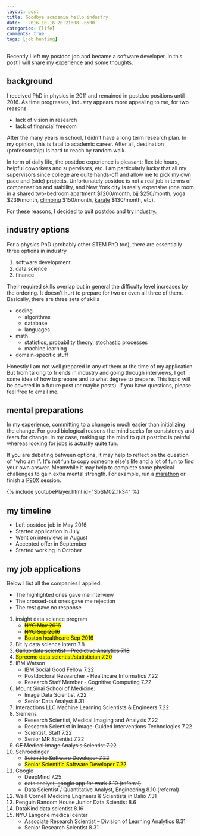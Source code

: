 ```yaml
---
layout: post
title: Goodbye academia hello industry
date:   2016-10-16 20:21:08 -0500
categories: [life]
comments: true
tags: [job hunting]
---
```


Recently I left my postdoc job and became a software developer.
In this post I will share my experience and some thoughts.

## background

I received PhD in physics in 2011 and remained in postdoc positions until 2016.
As time progresses, industry appears more appealing to me, for two reasons

* lack of vision in research
* lack of financial freedom

After the many years in school, I didn't have a long term research plan.
In my opinion, this is fatal to academic career.
After all, destination (professorship) is hard to reach by random walk.

In term of daily life, the postdoc experience is pleasant: flexible hours,
helpful coworkers and supervisors, etc. I am particularly lucky that
all my supervisors since college are quite hands-off and allow me to pick my
own pace and (side) projects.
Unfortunately postdoc is not a real job in terms of compensation and stability,
and New York city is really expensive (one room in a shared two-bedroom apartment
$1200/month, [bjj][bjj] $250/month, [yoga][yoga] $239/month,
[climbing][climb] $150/month, [karate][karate] $130/month, etc).

For these reasons, I decided to quit postdoc and try industry.

## industry options

For a physics PhD (probably other STEM PhD too),
there are essentially three options in industry

1. software development
1. data science
1. finance

Their required skills overlap but in general the difficulty level increases by
the ordering. It doesn't hurt to prepare for two or even all three of them.
Basically, there are three sets of skills

* coding
    * algorithms
    * database
    * languages
* math
    * statistics, probability theory, stochastic processes
    * machine learning
* domain-specific stuff

Honestly I am not well prepared in any of them at the time of my application.
But from talking to friends in industry and going through interviews,
I got some idea of how to prepare and to what degree to prepare.
This topic will be covered in a future post (or maybe posts).
If you have questions, please feel free to email me.

## mental preparations

In my experience, committing to a change is much easier than initializing the change.
For good biological reasons the mind seeks for consistency and fears for change.
In my case, making up the mind to quit postdoc is painful whereas looking
for jobs is actually quite fun.

If you are debating between options, it may help to reflect on the question of
"who am I". It's not fun to copy someone else's life and a lot of fun
to find your own answer.
Meanwhile it may help to complete some physical challenges to gain extra mental
strength. For example, run a [marathon](https://en.wikipedia.org/wiki/Marathon)
or finish a [P90X](https://en.wikipedia.org/wiki/P90X) session.

{% include youtubePlayer.html id="SbSM02_1k34" %}

## my timeline

* Left postdoc job in May 2016
* Started application in July
* Went on interviews in August
* Accepted offer in September
* Started working in October

## my job applications

Below I list all the companies I applied.

* The highlighted ones gave me interview
* The crossed-out ones gave me rejection
* The rest gave no response

1. insight data science program
    * ~~<mark>NYC May 2016</mark>~~
    * ~~<mark>NYC Sep 2016</mark>~~
    * ~~<mark>Boston healthcare Sep 2016</mark>~~
2. Bit.ly data science intern  7.8
5. ~~Gallup data scientist - Predictive Analytics 7.18~~
6. ~~<mark>Spreemo data scientist/statistician 7.20</mark>~~
7. IBM Watson
    * IBM Social Good Fellow 7.22
    * Postdoctoral Researcher - Healthcare Informatics 7.22
    * Research Staff Member - Cognitive Computing 7.22
11. Mount Sinai School of Medicine:
    * Image Data Scientist 7.22
    * Senior Data Analyst 8.31
12. Interactions LLC Machine Learning Scientists & Engineers 7.22
10. Siemens
    * Research Scientist, Medical Imaging and Analysis 7.22
    * Research Scientist in Image-Guided Interventions Technologies 7.22
    * Scientist, Staff 7.22
    * Senior MR Scientist 7.22
18. ~~GE Medical Image Analysis Scientist 7.22~~
13. Schroedinger
    * ~~Scientific Software Developer 7.22~~
    * <mark>Senior Scientific Software Developer 7.22</mark>
1. Google
    * DeepMind 7.25
    * ~~data analyst, google app for work 8.10 (referral)~~
    * ~~Data Scientist / Quantitative Analyst, Engineering 8.10 (referral)~~
1. Weill Cornell Medicine Engineers & Scientists in Dalio 7.31
2. Penguin Random House Junior Data Scientist 8.6
1. DataKind data scientist 8.16
1. NYU Langone medical center
    * Associate Research Scientist – Division of Learning Analytics 8.31
    * Senior Research Scientist 8.31

[karate]: http://www.jkany.org
[yoga]: http://www.dharmayogacenter.com/
[bjj]: http://www.alliancebjjnyc.com
[climb]: http://lic.thecliffsclimbing.com
